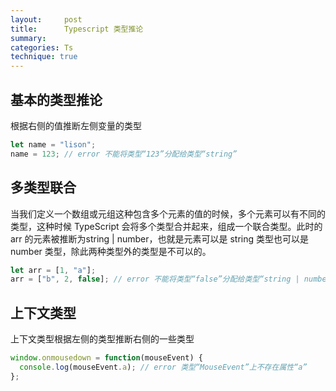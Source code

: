 ```yaml
---
layout:     post
title:      Typescript 类型推论
summary:
categories: Ts
technique: true
---
```



## 基本的类型推论

根据右侧的值推断左侧变量的类型

```javascript
let name = "lison";
name = 123; // error 不能将类型“123”分配给类型“string”
```

## 多类型联合

当我们定义一个数组或元组这种包含多个元素的值的时候，多个元素可以有不同的类型，这种时候 TypeScript 会将多个类型合并起来，组成一个联合类型。此时的 arr 的元素被推断为string | number，也就是元素可以是 string 类型也可以是 number 类型，除此两种类型外的类型是不可以的。

```javascript
let arr = [1, "a"];
arr = ["b", 2, false]; // error 不能将类型“false”分配给类型“string | number”
```

## 上下文类型

上下文类型根据左侧的类型推断右侧的一些类型

```javascript
window.onmousedown = function(mouseEvent) {
  console.log(mouseEvent.a); // error 类型“MouseEvent”上不存在属性“a”
};

```
